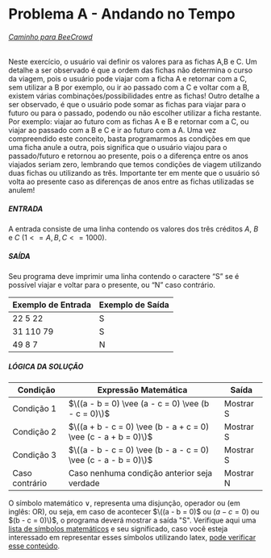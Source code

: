 # Problema A - Andando no Tempo
###### [Caminho para BeeCrowd](https://www.beecrowd.com.br/judge/pt/problems/view/2235)

Neste exercício, o usuário vai definir os valores para as fichas A,B e C.
Um detalhe a ser observado é que a ordem das fichas não determina o curso da viagem, pois o usuário pode viajar com a ficha A e retornar com a C, sem utilizar a B por exemplo, ou ir ao passado com a C e voltar com a B, existem várias combinações/possibilidades entre as fichas!
Outro detalhe a ser observado, é que o usuário pode somar as fichas para viajar para o futuro ou para o passado, podendo ou não escolher utilizar a ficha restante. Por exemplo: viajar ao futuro com as fichas A e B e retornar com a C, ou viajar ao passado com a B e C e ir ao futuro com a A.
Uma vez compreendido este conceito, basta programarmos as condições em que uma ficha anule a outra, pois significa que o usuário viajou para o passado/futuro e retornou ao presente, pois o a diferença entre os anos viajados seriam zero, lembrando que temos condições de viagem utilizando duas fichas ou utilizando as três. Importante ter em mente que o usuário só volta ao presente caso as diferenças de anos entre as fichas utilizadas se anulem!

##### ENTRADA 
A entrada consiste de uma linha contendo os valores dos três créditos $A$, $B$ e $C$ $(1 <= A, B, C <= 1000)$.

##### SAÍDA 
Seu programa deve imprimir uma linha contendo o caractere “S” se é possível viajar e voltar para o presente, ou “N” caso contrário.

Exemplo de Entrada   | Exemplo de Saída
-------------------- | ----------------
22 5 22              |       S
31 110 79            |       S
49 8 7               |       N

##### LÓGICA DA SOLUÇÃO


| Condição       | Expressão Matemática                                            | Saída     |
|----------------|-----------------------------------------------------------------|-----------|
| Condição 1     | $\((a - b = 0) \vee (a - c = 0) \vee (b - c = 0)\)$             | Mostrar S |
| Condição 2     | $\((a + b - c = 0) \vee (b - a + c = 0) \vee (c - a + b = 0)\)$ | Mostrar S |
| Condição 3     | $\((a - b - c = 0) \vee (b - a - c = 0) \vee (c - a - b = 0)\)$ | Mostrar S |
| Caso contrário | $\text{Caso nenhuma condição anterior seja verdade}$            | Mostrar N |

O símbolo matemático $\vee$, representa uma disjunção, operador ou (em inglês: OR), ou seja, em caso de acontecer $\((a - b = 0)$ ou $(a - c = 0)$ ou $(b - c = 0)\)$, o programa deverá mostrar a saída "S". Verifique aqui uma [lista de símbolos matemáticos](https://pt.wikipedia.org/wiki/Lista_de_símbolos_matemáticos) e seu significado, caso você esteja interessado em representar esses símbolos utilizando latex, [pode verificar esse conteúdo](https://oeis.org/wiki/List_of_LaTeX_mathematical_symbols).
